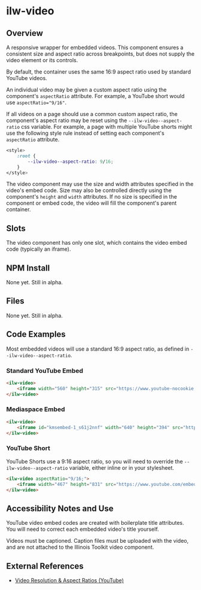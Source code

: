 # ilw-video

## Overview

A responsive wrapper for embedded videos.
This component ensures a consistent size and aspect ratio across breakpoints, but does not supply the video element or its controls.

By default, the container uses the same 16:9 aspect ratio used by standard YouTube videos.

An individual video may be given a custom aspect ratio using the component's `aspectRatio` attribute.
For example, a YouTube short would use `aspectRatio="9/16"`.

If all videos on a page should use a common custom aspect ratio, the component's aspect ratio may be reset using the `--ilw-video--aspect-ratio` css variable.
For example, a page with multiple YouTube shorts might use the following style rule instead of setting each component's `aspectRatio` attribute.

```css
<style>
    :root {
        --ilw-video--aspect-ratio: 9/16;
    }
</style>
```

The video component may use the size and width attributes specified in the video's embed code.
Size may also be controlled directly using the component's `height` and `width` attributes.
If no size is specified in the component or embed code, the video will fill the component's parent container.

## Slots

The video component has only one slot, which contains the video embed code (typically an iframe).

## NPM Install

None yet. Still in alpha.

## Files

None yet. Still in alpha.

## Code Examples

Most embedded videos will use a standard 16:9 aspect ratio, as defined in `--ilw-video--aspect-ratio`.

### Standard YouTube Embed

```html
<ilw-video>
    <iframe width="560" height="315" src="https://www.youtube-nocookie.com/embed/pW8cNXyAqyI?si=X9643WrgKwDm0BTw" title="Progress isn't Quiet at Illinois" frameborder="0" allow="accelerometer; autoplay; clipboard-write; encrypted-media; gyroscope; picture-in-picture; web-share" referrerpolicy="strict-origin-when-cross-origin" allowfullscreen></iframe>
</ilw-video>
```

### Mediaspace Embed

```html
<ilw-video>
    <iframe id="kmsembed-1_s61j2nnf" width="640" height="394" src="https://mediaspace.illinois.edu/embed/secure/iframe/entryId/1_s61j2nnf/uiConfId/26883701/pbc/33485061/st/0" class="kmsembed" allowfullscreen webkitallowfullscreen mozAllowFullScreen allow="autoplay *; fullscreen *; encrypted-media *" referrerPolicy="no-referrer-when-downgrade" sandbox="allow-downloads allow-forms allow-same-origin allow-scripts allow-top-navigation allow-pointer-lock allow-popups allow-modals allow-orientation-lock allow-popups-to-escape-sandbox allow-presentation allow-top-navigation-by-user-activation" frameborder="0" title="150 Years of Illinois: A Holiday Greeting from the Chancellor"></iframe>
</ilw-video>
```

### YouTube Short

YouTube Shorts use a 9:16 aspect ratio, so you will need to override the `--ilw-video--aspect-ratio` variable, either inline or in your stylesheet.

```html
<ilw-video aspectRatio="9/16;">
    <iframe width="467" height="831" src="https://www.youtube.com/embed/6kIIFYwIU5w" title="Cheers to the start of an #ILLINOIS summer ☀️ #summer #solstice #shorts" frameborder="0" allow="accelerometer; autoplay; clipboard-write; encrypted-media; gyroscope; picture-in-picture; web-share" referrerpolicy="strict-origin-when-cross-origin" allowfullscreen></iframe>
</ilw-video>
```

## Accessibility Notes and Use

YouTube video embed codes are created with boilerplate title attributes. You will need to correct each embedded video's title yourself.

Videos must be captioned. Caption files must be uploaded with the video, and are not attached to the Illinois Toolkit video component.

## External References

- [Video Resolution & Aspect Ratios (YouTube)](https://support.google.com/youtube/answer/6375112)
